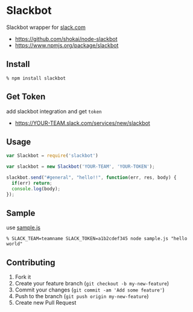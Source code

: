 Slackbot
========
Slackbot wrapper for [slack.com](https://slack.com)

- https://github.com/shokai/node-slackbot
- https://www.npmjs.org/package/slackbot


## Install

    % npm install slackbot

## Get Token

add slackbot integration and get `token`

- https://YOUR-TEAM.slack.com/services/new/slackbot


## Usage

```javascript
var Slackbot = require('slackbot')

var slackbot = new Slackbot('YOUR-TEAM', 'YOUR-TOKEN');

slackbot.send("#general", "hello!!", function(err, res, body) {
  if(err) return;
  console.log(body);
});
```


## Sample

use [sample.js](https://github.com/shokai/node-slackbot/blob/master/sample.js)

    % SLACK_TEAM=teamname SLACK_TOKEN=a1b2cdef345 node sample.js "hello world"


## Contributing

1. Fork it
2. Create your feature branch (`git checkout -b my-new-feature`)
3. Commit your changes (`git commit -am 'Add some feature'`)
4. Push to the branch (`git push origin my-new-feature`)
5. Create new Pull Request

